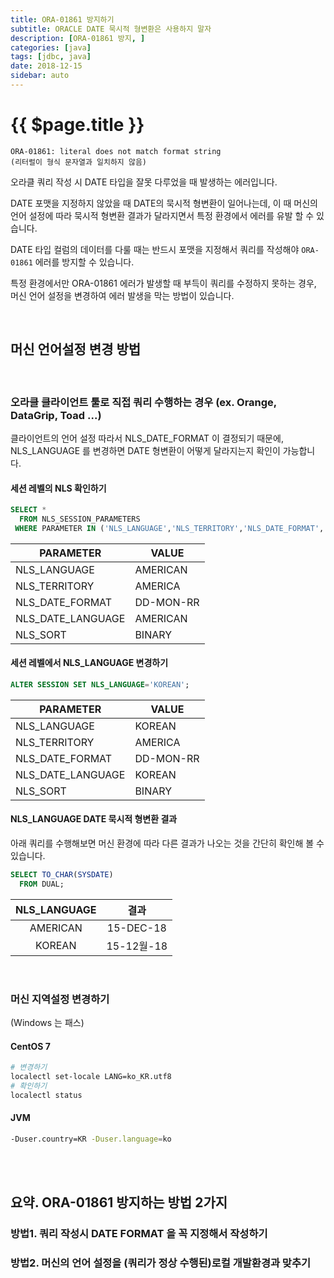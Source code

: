 ```yaml
---
title: ORA-01861 방지하기
subtitle: ORACLE DATE 묵시적 형변환은 사용하지 말자
description: [ORA-01861 방지, ]
categories: [java]
tags: [jdbc, java]
date: 2018-12-15
sidebar: auto
---
```


# {{ $page.title }}

```text
ORA-01861: literal does not match format string
(리터럴이 형식 문자열과 일치하지 않음)
```

오라클 쿼리 작성 시 DATE 타입을 잘못 다루었을 때 발생하는 에러입니다.

DATE 포맷을 지정하지 않았을 때 DATE의 묵시적 형변환이 일어나는데, 이 때 머신의 언어 설정에 따라 묵시적 형변환 결과가 달라지면서 특정 환경에서 에러를 유발 할 수 있습니다.

DATE 타입 컬럼의 데이터를 다룰 때는 반드시 포맷을 지정해서 쿼리를 작성해야 `ORA-01861` 에러를 방지할 수 있습니다.

특정 환경에서만 ORA-01861 에러가 발생할 때 부득이 쿼리를 수정하지 못하는 경우, 머신 언어 설정을 변경하여 에러 발생을 막는 방법이 있습니다.

<br />

## 머신 언어설정 변경 방법

<br />

### 오라클 클라이언트 툴로 직접 쿼리 수행하는 경우 (ex. Orange, DataGrip, Toad ...)

클라이언트의 언어 설정 따라서 NLS_DATE_FORMAT 이 결정되기 때문에, NLS_LANGUAGE 를 변경하면 DATE 형변환이 어떻게 달라지는지 확인이 가능합니다.

#### 세션 레벨의 NLS 확인하기

```sql
SELECT *
  FROM NLS_SESSION_PARAMETERS
 WHERE PARAMETER IN ('NLS_LANGUAGE','NLS_TERRITORY','NLS_DATE_FORMAT','NLS_DATE_LANGUAGE','NLS_SORT');
```

| PARAMETER | VALUE |
|---|---|
| NLS_LANGUAGE | AMERICAN |
| NLS_TERRITORY | AMERICA |
| NLS_DATE_FORMAT | DD-MON-RR |
| NLS_DATE_LANGUAGE | AMERICAN |
| NLS_SORT | BINARY |

#### 세션 레벨에서 NLS_LANGUAGE 변경하기

```sql
ALTER SESSION SET NLS_LANGUAGE='KOREAN';
```

| PARAMETER | VALUE |
|---|---|
| NLS_LANGUAGE | KOREAN |
| NLS_TERRITORY | AMERICA |
| NLS_DATE_FORMAT | DD-MON-RR |
| NLS_DATE_LANGUAGE | KOREAN |
| NLS_SORT | BINARY |

#### NLS_LANGUAGE DATE 묵시적 형변환 결과

아래 쿼리를 수행해보면 머신 환경에 따라 다른 결과가 나오는 것을 간단히 확인해 볼 수 있습니다.

```sql
SELECT TO_CHAR(SYSDATE)
  FROM DUAL;
```

| NLS_LANGUAGE | 결과 |
|:---:|:---:|
| AMERICAN | 15-DEC-18 |
| KOREAN | 15-12월-18 |

<br />

### 머신 지역설정 변경하기

(Windows 는 패스)

#### CentOS 7

```sh
# 변경하기
localectl set-locale LANG=ko_KR.utf8
# 확인하기
localectl status
```

#### JVM

```sh
-Duser.country=KR -Duser.language=ko
```
<br />
<br />

## 요약. ORA-01861 방지하는 방법 2가지

### 방법1. 쿼리 작성시 DATE FORMAT 을 꼭 지정해서 작성하기

### 방법2. 머신의 언어 설정을 (쿼리가 정상 수행된)로컬 개발환경과 맞추기